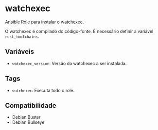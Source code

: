 # watchexec

Ansible Role para instalar o
[watchexec](https://github.com/watchexec/watchexec).

O watchexec é compilado do código-fonte. É necessário definir a variável
`rust_toolchains`.

## Variáveis

- `watchexec_version`: Versão do watchexec a ser instalada.

## Tags

- `watchexec`: Executa todo o role.

## Compatibilidade

- Debian Buster
- Debian Bullseye
